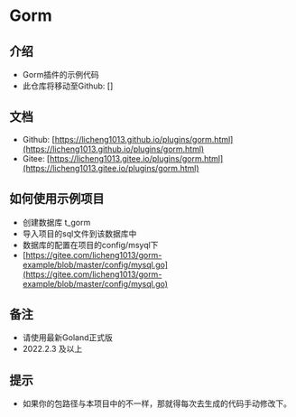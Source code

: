 # Gorm
## 介绍
- Gorm插件的示例代码
- 此仓库将移动至Github: []

## 文档
- Github: [https://licheng1013.github.io/plugins/gorm.html](https://licheng1013.github.io/plugins/gorm.html)
- Gitee: [https://licheng1013.gitee.io/plugins/gorm.html](https://licheng1013.gitee.io/plugins/gorm.html)


## 如何使用示例项目
- 创建数据库 t_gorm
- 导入项目的sql文件到该数据库中
- 数据库的配置在项目的config/msyql下
- [https://gitee.com/licheng1013/gorm-example/blob/master/config/mysql.go](https://gitee.com/licheng1013/gorm-example/blob/master/config/mysql.go)


## 备注
- 请使用最新Goland正式版
- 2022.2.3 及以上

## 提示
- 如果你的包路径与本项目中的不一样，那就得每次去生成的代码手动修改下。

